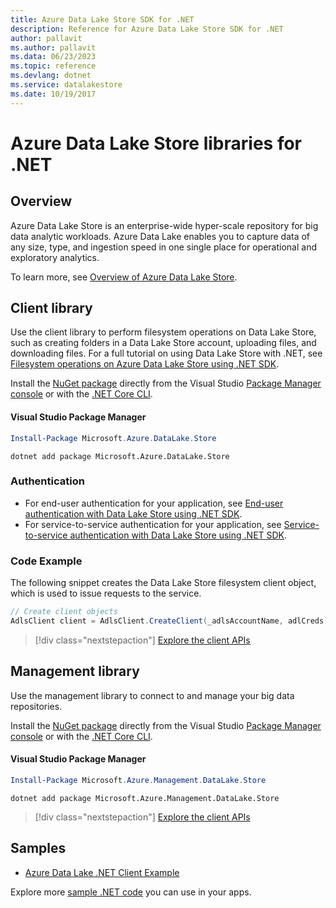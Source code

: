 ```yaml
---
title: Azure Data Lake Store SDK for .NET
description: Reference for Azure Data Lake Store SDK for .NET
author: pallavit
ms.author: pallavit
ms.data: 06/23/2023
ms.topic: reference
ms.devlang: dotnet
ms.service: datalakestore
ms.date: 10/19/2017
---
```

# Azure Data Lake Store libraries for .NET

## Overview

Azure Data Lake Store is an enterprise-wide hyper-scale repository for big data analytic workloads. Azure Data Lake enables you to capture data of any size, type, and ingestion speed in one single place for operational and exploratory analytics.

To learn more, see [Overview of Azure Data Lake Store](/azure/data-lake-store/data-lake-store-overview).

## Client library

Use the client library to perform filesystem operations on Data Lake Store, such as creating folders in a Data Lake Store account, uploading files, and downloading files.  For a full tutorial on using Data Lake Store with .NET, see [Filesystem operations on Azure Data Lake Store using .NET SDK](/azure/data-lake-store/data-lake-store-data-operations-net-sdk).

Install the [NuGet package](https://www.nuget.org/packages/Microsoft.Azure.Management.DataLake.Store) directly from the Visual Studio [Package Manager console][PackageManager] or with the [.NET Core CLI][DotNetCLI].

#### Visual Studio Package Manager

```powershell
Install-Package Microsoft.Azure.DataLake.Store
```

```dotnetcli
dotnet add package Microsoft.Azure.DataLake.Store
```

### Authentication

* For end-user authentication for your application, see [End-user authentication with Data Lake Store using .NET SDK](/azure/data-lake-store/data-lake-store-end-user-authenticate-net-sdk).
* For service-to-service authentication for your application, see [Service-to-service authentication with Data Lake Store using .NET SDK](/azure/data-lake-store/data-lake-store-service-to-service-authenticate-net-sdk).

### Code Example

The following snippet creates the Data Lake Store filesystem client object, which is used to issue requests to the service.

```csharp
// Create client objects
AdlsClient client = AdlsClient.CreateClient(_adlsAccountName, adlCreds);
```

> [!div class="nextstepaction"]
> [Explore the client APIs](/dotnet/api/microsoft.azure.datalake.store.adlsclient)


## Management library

Use the management library to connect to and manage your big data repositories.

Install the [NuGet package](https://www.nuget.org/packages/Microsoft.Azure.Management.DataLake.Store) directly from the Visual Studio [Package Manager console][PackageManager] or with the [.NET Core CLI][DotNetCLI].

#### Visual Studio Package Manager

```powershell
Install-Package Microsoft.Azure.Management.DataLake.Store
```

```dotnetcli
dotnet add package Microsoft.Azure.Management.DataLake.Store
```

> [!div class="nextstepaction"]
> [Explore the client APIs](/dotnet/api/overview/azure/datalakestore/management)

## Samples

* [Azure Data Lake .NET Client Example](https://azure.microsoft.com/resources/samples/data-lake-dotnet-client/)

Explore more [sample .NET code](https://azure.microsoft.com/resources/samples/?platform=dotnet) you can use in your apps.

[PackageManager]: https://docs.microsoft.com/nuget/tools/package-manager-console
[DotNetCLI]: https://docs.microsoft.com/dotnet/core/tools/dotnet-add-package